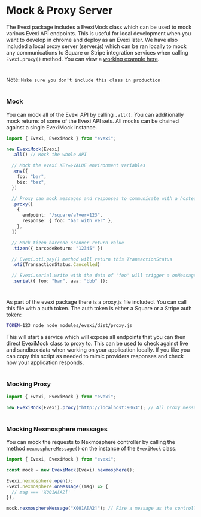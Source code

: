 # Mock & Proxy Server

The Evexi package includes a EvexiMock class which can be used to mock various Evexi API endpoints. This is useful for local development when you want to develop in chrome and deploy as an Evexi later. We have also included a local proxy server (server.js) which can be ran locally to mock any communications to Square or Stripe integration services when calling `Evexi.proxy()` method. You can view a [working example here](./src/index.ts).

#

Note: `Make sure you don't include this class in production`

#

### Mock

You can mock all of the Evexi API by calling `.all()`. You can additionally mock returns of some of the Evexi API sets. All mocks can be chained against a single EvexiMock instance.

```typescript
import { Evexi, EvexiMock } from "evexi";

new EvexiMock(Evexi)
  .all() // Mock the whole API

  // Mock the evexi KEY=>VALUE environment variables
  .env({
    foo: "bar",
    biz: "baz",
  })

  // Proxy can mock messages and responses to communicate with a hosted SAS payment provider (Square and Stripe)
  .proxy([
    {
      endpoint: "/square/a?ver=123",
      response: { foo: "bar with ver" },
    },
  ])

  // Mock tizen barcode scanner return value
  .tizen({ barcodeReturn: "12345" })

  // Evexi.oti.pay() method will return this TransactionStatus
  .oti(TransactionStatus.Cancelled)

  // Evexi.serial.write with the data of 'foo' will trigger a onMessage event with 'bar'
  .serial({ foo: "bar", aaa: "bbb" });
```

#

As part of the evexi package there is a proxy.js file included. You can call this file with a auth token. The auth token is either a Square or a Stripe auth token:

```bash
TOKEN=123 node node_modules/evexi/dist/proxy.js
```

This will start a service which will expose all endpoints that you can then direct EvexiMock class to proxy to. This can be used to check against live and sandbox data when working on your application locally. If you like you can copy this script as needed to mimic providers responses and check how your application responds.

#

### Mocking Proxy

```typescript
import { Evexi, EvexiMock } from "evexi";

new EvexiMock(Evexi).proxy("http://localhost:9063"); // All proxy messages will be sent here
```

#

### Mocking Nexmosphere messages

You can mock the requests to Nexmosphere controller by calling the method `nexmosphereMessage()` on the instance of the `EvexiMock` class.

```typescript
import { Evexi, EvexiMock } from "evexi";

const mock = new EvexiMock(Evexi).nexmosphere();

Evexi.nexmosphere.open();
Evexi.nexmosphere.onMessage((msg) => {
  // msg === 'X001A[A2]'
});

mock.nexmosphereMessage("X001A[A2]"); // Fire a message as the controller
```
